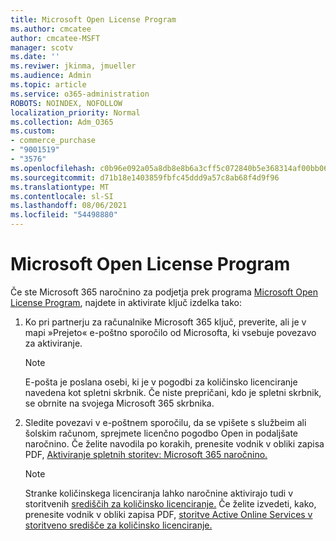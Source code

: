 ```yaml
---
title: Microsoft Open License Program
ms.author: cmcatee
author: cmcatee-MSFT
manager: scotv
ms.date: ''
ms.reviwer: jkinma, jmueller
ms.audience: Admin
ms.topic: article
ms.service: o365-administration
ROBOTS: NOINDEX, NOFOLLOW
localization_priority: Normal
ms.collection: Adm_O365
ms.custom:
- commerce_purchase
- "9001519"
- "3576"
ms.openlocfilehash: c0b96e092a05a8db8e8b6a3cff5c072840b5e368314af00bb065e03149df6b60
ms.sourcegitcommit: d71b18e1403859fbfc45ddd9a57c8ab68f4d9f96
ms.translationtype: MT
ms.contentlocale: sl-SI
ms.lasthandoff: 08/06/2021
ms.locfileid: "54498880"
---
```

# <a name="microsoft-open-license-program"></a>Microsoft Open License Program

Če ste Microsoft 365 naročnino za podjetja prek programa [Microsoft Open License Program](https://go.microsoft.com/fwlink/p/?LinkID=613298), najdete in aktivirate ključ izdelka tako:

1. Ko pri partnerju za računalnike Microsoft 365 ključ, preverite, ali je v mapi »Prejeto« e-poštno sporočilo od Microsofta, ki vsebuje povezavo za aktiviranje.

    > [!NOTE]
    > E-pošta je poslana osebi, ki je v pogodbi za količinsko licenciranje navedena kot spletni skrbnik. Če niste prepričani, kdo je spletni skrbnik, se obrnite na svojega Microsoft 365 skrbnika.
1. Sledite povezavi v e-poštnem sporočilu, da se vpišete s službeim ali šolskim računom, sprejmete licenčno pogodbo Open in podaljšate naročnino. Če želite navodila po korakih, prenesite vodnik v obliki zapisa PDF, [Aktiviranje spletnih storitev: Microsoft 365 naročnino.](https://go.microsoft.com/fwlink/p/?LinkId=618100)

    > [!NOTE]
    > Stranke količinskega licenciranja lahko naročnine aktivirajo tudi v storitvenih [središčih za količinsko licenciranje.](https://go.microsoft.com/fwlink/p/?LinkID=282016) Če želite izvedeti, kako, prenesite vodnik v obliki zapisa PDF, [storitve Active Online Services v storitveno središče za količinsko licenciranje.](https://go.microsoft.com/fwlink/p/?LinkId=618096)